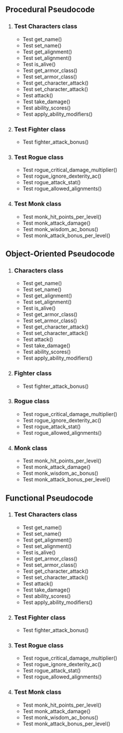 ## Procedural Pseudocode

1. ### Test Characters class ###
   - Test get_name()
   - Test set_name()
   - Test get_alignment()
   - Test set_alignment()
   - Test is_alive()
   - Test get_armor_class() 
   - Test set_armor_class()
   - Test get_character_attack()
   - Test set_character_attack()
   - Test attack()
   - Test take_damage()
   - Test ability_scores()
   - Test apply_ability_modifiers()

2. ### Test Fighter class ###
   - Test fighter_attack_bonus()

3. ### Test Rogue class ###
   - Test rogue_critical_damage_multiplier()
   - Test rogue_ignore_dexterity_ac()
   - Test rogue_attack_stat()
   - Test rogue_allowed_alignments()

4. ### Test Monk class ###
   - Test monk_hit_points_per_level()
   - Test monk_attack_damage()
   - Test monk_wisdom_ac_bonus()
   - Test monk_attack_bonus_per_level()

## Object-Oriented Pseudocode

1. ### Characters class ###
   - Test get_name()
   - Test set_name()
   - Test get_alignment()
   - Test set_alignment()
   - Test is_alive()
   - Test get_armor_class()
   - Test set_armor_class()
   - Test get_character_attack()
   - Test set_character_attack()
   - Test attack()
   - Test take_damage()
   - Test ability_scores()
   - Test apply_ability_modifiers()

2. ### Fighter class ###
   - Test fighter_attack_bonus()

3. ### Rogue class ###
   - Test rogue_critical_damage_multiplier()
   - Test rogue_ignore_dexterity_ac()
   - Test rogue_attack_stat()
   - Test rogue_allowed_alignments()

4. ### Monk class ###
   - Test monk_hit_points_per_level()
   - Test monk_attack_damage()
   - Test monk_wisdom_ac_bonus()
   - Test monk_attack_bonus_per_level()

## Functional Pseudocode

1. ### Test Characters class ###
   - Test get_name()
   - Test set_name()
   - Test get_alignment()
   - Test set_alignment()
   - Test is_alive()
   - Test get_armor_class()
   - Test set_armor_class()
   - Test get_character_attack()
   - Test set_character_attack()
   - Test attack()
   - Test take_damage()
   - Test ability_scores()
   - Test apply_ability_modifiers()

2. ### Test Fighter class ###
   - Test fighter_attack_bonus()

3. ### Test Rogue class ###
   - Test rogue_critical_damage_multiplier()
   - Test rogue_ignore_dexterity_ac()
   - Test rogue_attack_stat()
   - Test rogue_allowed_alignments()

4. ### Test Monk class ###
   - Test monk_hit_points_per_level()
   - Test monk_attack_damage()
   - Test monk_wisdom_ac_bonus()
   - Test monk_attack_bonus_per_level()
